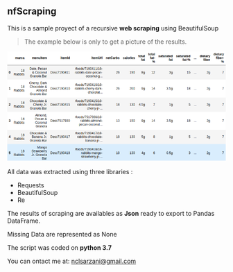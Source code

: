## nfScraping
This is a sample proyect of a recursive **web scraping** using BeautifulSoup
>The example below is only to get a picture of the results.

![Sample of ofirst results](/sample.png)

All data was extracted using three libraries :
  - Requests
  - BeautifulSoup
  - Re
  
The results of scraping are availables as **Json** ready to export to Pandas DataFrame.

Missing Data are represented as None

The script was coded on **python 3.7**

You can ontact me at: nclsarzani@gmail.com
